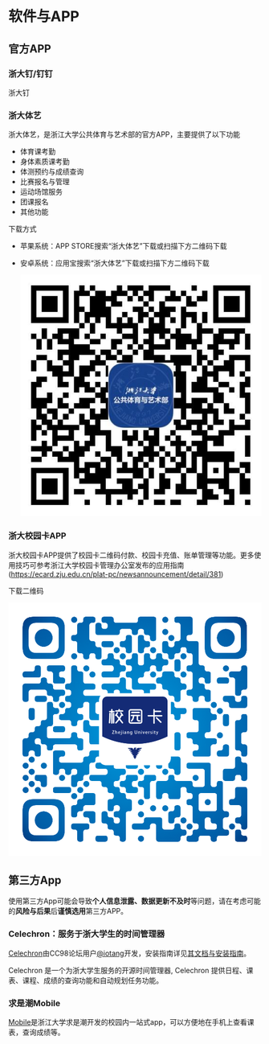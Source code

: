 # 软件与APP

## 官方APP

### 浙大钉/钉钉

浙大钉

### 浙大体艺

浙大体艺，是浙江大学公共体育与艺术部的官方APP，主要提供了以下功能

- 体育课考勤
- 身体素质课考勤
- 体测预约与成绩查询
- 比赛报名与管理
- 运动场馆服务
- 团课报名
- 其他功能

下载方式

- 苹果系统：APP STORE搜索“浙大体艺”下载或扫描下方二维码下载

- 安卓系统：应用宝搜索“浙大体艺”下载或扫描下方二维码下载

  ![](./assets/zhedatiyi.jpg)

### 浙大校园卡APP

浙大校园卡APP提供了校园卡二维码付款、校园卡充值、账单管理等功能。更多使用技巧可参考浙江大学校园卡管理办公室发布的应用指南(https://ecard.zju.edu.cn/plat-pc/newsannouncement/detail/381)

下载二维码

![](./assets/card.png)

 

## 第三方App

使用第三方App可能会导致**个人信息泄露、数据更新不及时**等问题，请在考虑可能的**风险与后果**后**谨慎选用**第三方APP。

### Celechron：服务于浙大学生的时间管理器

[Celechron](https://www.cc98.org/topic/5807824)由CC98论坛用户[@iotang](https://www.cc98.org/user/id/672329)开发，安装指南详见[其文档与安装指南](https://www.cc98.org/topic/5807824)。

Celechron 是一个为浙大学生服务的开源时间管理器, Celechron 提供日程、课表、课程、成绩的查询功能和自动规划任务功能。

### 求是潮Mobile

[Mobile](https://www.qsc.zju.edu.cn/mobile)是浙江大学求是潮开发的校园内一站式app，可以方便地在手机上查看课表，查询成绩等。
